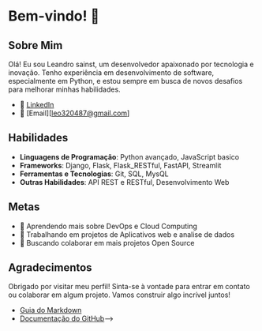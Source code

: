 
<!-- Título do seu perfil -->
# Bem-vindo! 👋

<!-- Seção sobre você -->
## Sobre Mim

<!-- Adicione uma breve descrição sobre quem você é, seu background e interesses -->
Olá! Eu sou Leandro sainst, um desenvolvedor apaixonado por tecnologia e inovação. Tenho experiência em desenvolvimento de software, especialmente em Python, e estou sempre em busca de novos desafios para melhorar minhas habilidades.

<!-- Links para redes sociais e contatos -->
- 💼 [LinkedIn](https://www.linkedin.com/in/leandro-soares-46610b25b?utm_source=share&utm_campaign=share_via&utm_content=profile&utm_medium=android_app)
- 📧 [Email][leo320487@gmail.com]


<!-- Seção de habilidades -->
## Habilidades

<!-- Liste suas principais habilidades e tecnologias que você domina -->
- **Linguagens de Programação**: Python avançado, JavaScript basico
- **Frameworks**: Django, Flask, Flask_RESTful, FastAPI, Streamlit
- **Ferramentas e Tecnologias**: Git, SQL, MysQL
- **Outras Habilidades**: API REST e RESTful, Desenvolvimento Web

<!-- Seção de projetos
## Projetos -->

<!-- Destaque alguns projetos importantes que você trabalhou, incluindo links para os repositórios 
### [Projeto 1](https://github.com/seu-usuario/projeto1)
- Descrição breve do projeto
- Tecnologias usadas: Python, Flask, PostgreSQL

### [Projeto 2](https://github.com/seu-usuario/projeto2)
- Descrição breve do projeto
- Tecnologias usadas: JavaScript, React, Node.js

### [Projeto 3](https://github.com/seu-usuario/projeto3)
- Descrição breve do projeto
- Tecnologias usadas: Python, TensorFlow, OpenCV -->

<!-- Seção de contribuições 
## Contribuições -->

<!-- Mostre como você tem contribuído para a comunidade de código aberto
- Contribuidor ativo para o [Projeto Open Source](https://github.com/projeto-open-source)
- Autor de diversos tutoriais e artigos técnicos no [Medium](https://medium.com/@seu-usuario) -->

<!-- Seção de estatísticas do GitHub 
## Estatísticas do GitHub-->

<!-- Widgets para mostrar suas estatísticas do GitHub 
![Estatísticas do GitHub de Seu Nome](https://github-readme-stats.vercel.app/api?username=seu-usuario&show_icons=true&theme=radical)
![Linguagens mais usadas](https://github-readme-stats.vercel.app/api/top-langs/?username=seu-usuario&layout=compact&theme=radical)-->

<!-- Seção de metas -->
## Metas

<!-- Liste algumas de suas metas e objetivos futuros como desenvolvedor -->
- 🌱 Aprendendo mais sobre DevOps e Cloud Computing
- 🔭 Trabalhando em projetos de Aplicativos web e analise de dados
- 🤝 Buscando colaborar em mais projetos Open Source

<!-- Seção de agradecimentos -->
## Agradecimentos

<!-- Agradeça a todos que contribuíram para seu crescimento e desenvolvimento -->
Obrigado por visitar meu perfil! Sinta-se à vontade para entrar em contato ou colaborar em algum projeto. Vamos construir algo incrível juntos!

<!-- Links úteis 
## Links Úteis

<!-- Adicione links para tutoriais, artigos, ou qualquer outro recurso que você ache relevante -->
- [Guia do Markdown](https://www.markdownguide.org/)
- [Documentação do GitHub](https://docs.github.com/)-->

<!-- Fim do README.md -->
